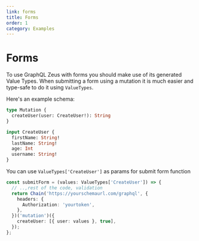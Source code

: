 ```yaml
---
link: forms
title: Forms
order: 1
category: Examples
---
```


# Forms

To use GraphQL Zeus with forms you should make use of its generated Value Types. When submitting a form using a mutation it is much easier and type-safe to do it using `ValueTypes`.

Here's an example schema:

```graphql
type Mutation {
  createUser(user: CreateUser!): String
}

input CreateUser {
  firstName: String!
  lastName: String!
  age: Int
  username: String!
}
```

You can use `ValueTypes['CreateUser']` as params for submit form function

```typescript
const submitForm = (values: ValueTypes['CreateUser']) => {
  // ..,rest of the code, validation
  return Chain('https://yourschemaurl.com/graphql', {
    headers: {
      Authorization: 'yourtoken',
    },
  })('mutation')({
    createUser: [{ user: values }, true],
  });
};
```
